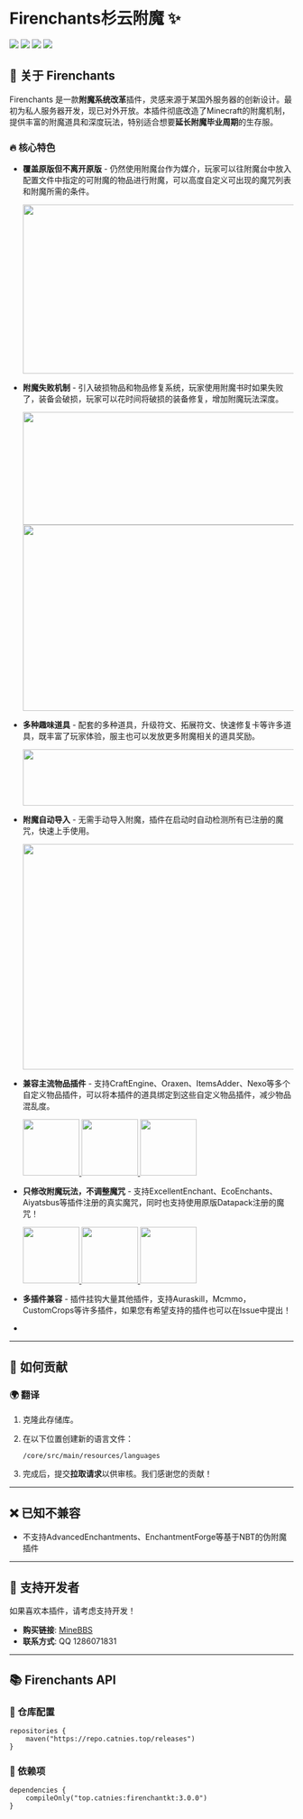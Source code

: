# Firenchants杉云附魔 ✨

![](https://img.shields.io/badge/%E6%94%AF%E6%8C%81%E7%89%88%E6%9C%AC-1.21.2--1.21.8-6772616) [![](https://img.shields.io/badge/%E6%8F%92%E4%BB%B6%E5%8F%91%E5%B8%83-MineBBS-6772616)](https://www.minebbs.com/resources/firenchant-eco.8479/) ![](https://img.shields.io/github/languages/code-size/Catnies/FirEnchant?label=代码大小) ![](https://img.shields.io/github/license/Catnies/FirEnchant?label=代码许可) 

## 📌 关于 Firenchants

Firenchants 是一款**附魔系统改革**插件，灵感来源于某国外服务器的创新设计。最初为私人服务器开发，现已对外开放。本插件彻底改造了Minecraft的附魔机制，提供丰富的附魔道具和深度玩法，特别适合想要**延长附魔毕业周期**的生存服。

### 🔥 核心特色

- **覆盖原版但不离开原版** - 仍然使用附魔台作为媒介，玩家可以往附魔台中放入配置文件中指定的可附魔的物品进行附魔，可以高度自定义可出现的魔咒列表和附魔所需的条件。

  <img src="https://s21.ax1x.com/2025/08/05/pVUaMad.png" width = "600" height = "300" alt="" />

- **附魔失败机制** - 引入破损物品和物品修复系统，玩家使用附魔书时如果失败了，装备会破损，玩家可以花时间将破损的装备修复，增加附魔玩法深度。

  <img src="https://s21.ax1x.com/2025/08/05/pVUanqe.png" width = "600" height = "200" alt="" />

  <img src="https://s21.ax1x.com/2025/08/05/pVUaeKO.png" width = "600" height = "330" alt=""  />

- **多种趣味道具** - 配套的多种道具，升级符文、拓展符文、快速修复卡等许多道具，既丰富了玩家体验，服主也可以发放更多附魔相关的道具奖励。

  <img src="https://s21.ax1x.com/2025/08/05/pVUaVxK.png" width = "600" height = "100" alt="" />

- **附魔自动导入** - 无需手动导入附魔，插件在启动时自动检测所有已注册的魔咒，快速上手使用。

  <img src="https://s21.ax1x.com/2025/08/05/pVUai5R.png" width = "600" height = "400" alt="" />

- **兼容主流物品插件** - 支持CraftEngine、Oraxen、ItemsAdder、Nexo等多个自定义物品插件，可以将本插件的道具绑定到这些自定义物品插件，减少物品混乱度。

  <a href="https://modrinth.com/plugin/craftengine" target="_blank">
  <img src="https://cdn.modrinth.com/data/tRX6FMfQ/0cf5b8584176a299543b47937eeeb2e3f6c2b30e.png" width = "100" height = "100" alt=""/>
  </a><a href="https://www.spigotmc.org/resources/%E2%9C%A8itemsadder%E2%AD%90emotes-mobs-items-armors-hud-gui-emojis-blocks-wings-hats-liquids.73355/" target="_blank">
  <img src="https://s21.ax1x.com/2025/08/05/pVUaE26.png" width = "100" height = "100" alt="" />
  </a><a href="https://polymart.org/product/6901/nexo" target="_blank"><img src="https://images.polymart.org/product/6901/thumbnail.png?t=1743583080&v=3" width = "100" height = "100" alt="" />
  </a>

- **只修改附魔玩法，不调整魔咒** - 支持ExcellentEnchant、EcoEnchants、Aiyatsbus等插件注册的真实魔咒，同时也支持使用原版Datapack注册的魔咒！

  <a href="https://www.spigotmc.org/resources/excellentenchants-%E2%AD%90-75-vanilla-like-enchantments.61693/" target="_blank">
  <img src="https://s21.ax1x.com/2025/08/05/pVUaCVJ.png" width = "100" height = "100" alt="" />
  </a><a href="https://www.spigotmc.org/resources/ecoenchants-%E2%AD%95-250-enchantments-%E2%9C%85-create-custom-enchants-%E2%9C%A8-essentials-cmi-support.79573/" target="_blank">
  <img src="https://s21.ax1x.com/2025/08/05/pVUakP1.png" width = "100" height = "100" alt="" />
  </a><a href="https://github.com/PolarAstrum/aiyatsbus" target="_blank">
  <img src="https://s21.ax1x.com/2025/08/05/pVUaA8x.jpg" width = "100" height = "100" alt="" />
  </a>

- **多插件兼容** - 插件挂钩大量其他插件，支持Auraskill，Mcmmo，CustomCrops等许多插件，如果您有希望支持的插件也可以在Issue中提出！
-

-----------------------

## 🤝 如何贡献

### 🌍 翻译

1. 克隆此存储库。

2. 在以下位置创建新的语言文件：

   ```
   /core/src/main/resources/languages
   ```

3. 完成后，提交**拉取请求**以供审核。我们感谢您的贡献！

--------------

## ❌ 已知不兼容

- 不支持AdvancedEnchantments、EnchantmentForge等基于NBT的伪附魔插件

------

## 💖 支持开发者

如果喜欢本插件，请考虑支持开发！

- **购买链接**: [MineBBS](https://www.minebbs.com/resources/firenchant-eco.8479/)
- **联系方式**: QQ 1286071831

------

## 📚 Firenchants API

### 📌 仓库配置

```
repositories {
    maven("https://repo.catnies.top/releases")
}
```

### 📌 依赖项

```
dependencies {
    compileOnly("top.catnies:firenchantkt:3.0.0")
}
```